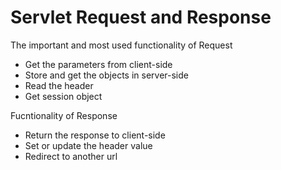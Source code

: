 # Servlet Request and Response

The important and most used functionality of Request

- Get the parameters from client-side
- Store and get the objects in server-side
- Read the header
- Get session object

Fucntionality of Response

- Return the response to client-side
- Set or update the header value
- Redirect to another url


